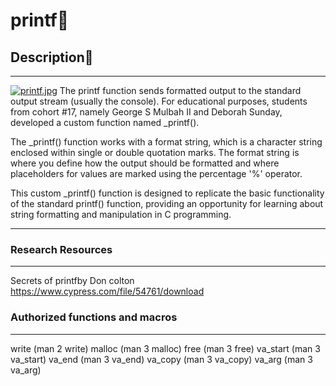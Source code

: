 # printf:tada:

## Description:page_facing_up:

------------

[![printf.jpg](https://i.postimg.cc/QtBH3tmV/printf.jpg)](https://postimg.cc/S2hyLmwp)
The printf function sends formatted output to the standard output stream (usually the console). For educational purposes, students from cohort #17, namely George S Mulbah II and Deborah Sunday, developed a custom function named _printf().

The _printf() function works with a format string, which is a character string enclosed within single or double quotation marks. The format string is where you define how the output should be formatted and where placeholders for values are marked using the percentage '%' operator.

This custom _printf() function is designed to replicate the basic functionality of the standard printf() function, providing an opportunity for learning about string formatting and manipulation in C programming.

------------


### Research Resources

------------

Secrets of printfby Don colton https://www.cypress.com/file/54761/download

### Authorized functions and macros

------------


write (man 2 write)
malloc (man 3 malloc)
free (man 3 free)
va_start (man 3 va_start)
va_end (man 3 va_end)
va_copy (man 3 va_copy)
va_arg (man 3 va_arg)
